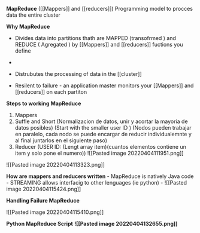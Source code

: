 **MapReduce** ([[Mappers]] and [[reducers]])
Programming model to procces data the entire cluster

**Why MapReduce**
- Divides data into partitions thath are MAPPED (transofrmed  ) and REDUCE ( Agregated ) by [[Mappers]] and [[reducers]] fuctions you define
-
- Distrubutes the processing of data in the [[cluster]] 

- Resilent to failure - an application master monitors your [[Mappers]] and [[reducers]] on each partiton

**Steps to working MapReduce**
1. Mappers
2. Suffle and Short (Normalizacion de datos, unir y acortar la mayoria de datos posibles) (Start with the smaller user ID )
		(Nodos  pueden trabajar en paralelo, cada nodo se puede encargar de reducir individualemnte y al final juntarlos en el siguiente paso)
3. Reducer (USER ID: (Lengt array item)(cuantos elementos contiene un item y solo pone el numero))
![[Pasted image 20220404111951.png]]



![[Pasted image 20220404113323.png]]


**How are mappers and reducers written**
	- MapReduce is natively Java code
	- STREAMING allows interfacig to other lenguages (ie python)
	- ![[Pasted image 20220404115424.png]]


**Handling Failure MapReduce**

![[Pasted image 20220404115410.png]]




**Python MapReduce Script**
**![[Pasted image 20220404132655.png]]**


